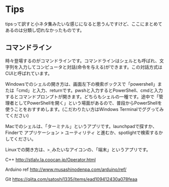 # Tips

tipsって訳すと小ネタ集みたいな感じになると思うんですけど、ここにまとめてあるのは分類し切れなかったものです。

## コマンドライン

時々登場するのがコマンドラインです。コマンドラインはシェルとも呼ばれ、文字列を入力してコンピュータと対話(命令を与える)ができます。この対話方式はCUIと呼ばれています。

Windowsでのシェルの開き方は、画面左下の検索ボックスで「powershell」または「cmd」と入力、returnです。pwshと入力するとPowerShell、cmdと入力するとコマンドプロンプトが開きます。どちらもシェルの一種です。途中で「管理者としてPowerShellを開く」という場面があるので、普段からPowerShellを使うことをおすすめします。(こだわりたい方はWindows Terminalでググってみてください)

Macでのシェルは、「ターミナル」というアプリです。launchpadで探すか、Finderで アプリケーション > ユーティリティ と進むか、spotlightで検索するかしてください。

Linuxでの開き方は、`>_`みたいなアイコンの、「端末」というアプリです。

C++
http://stlalv.la.coocan.jp/Operator.html

Arduino ref
http://www.musashinodenpa.com/arduino/ref/

Git
https://qiita.com/satoshi1335/items/ead109412430a078feaa
